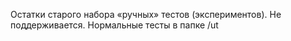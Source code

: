 Остатки старого набора «ручных» тестов (экспериментов). Не поддерживается. Нормальные тесты в папке /ut